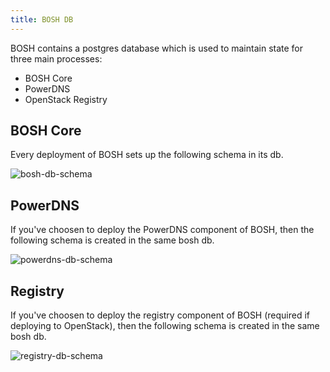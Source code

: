 ```yaml
---
title: BOSH DB
---
```


BOSH contains a postgres database which is used to maintain state for three main processes:
* BOSH Core
* PowerDNS
* OpenStack Registry

## BOSH Core ##
Every deployment of BOSH sets up the following schema in its db.

![bosh-db-schema](/images/bosh/bosh-db-schema.png)

## PowerDNS ##
If you've choosen to deploy the PowerDNS component of BOSH, then the following schema is created in the same bosh db.

![powerdns-db-schema](/images/bosh/powerdns-db-schema.png)

## Registry ##
If you've choosen to deploy the registry component of BOSH (required if deploying to OpenStack), then the following schema is created in the same bosh db.

![registry-db-schema](/images/bosh/registry-db-schema.png)